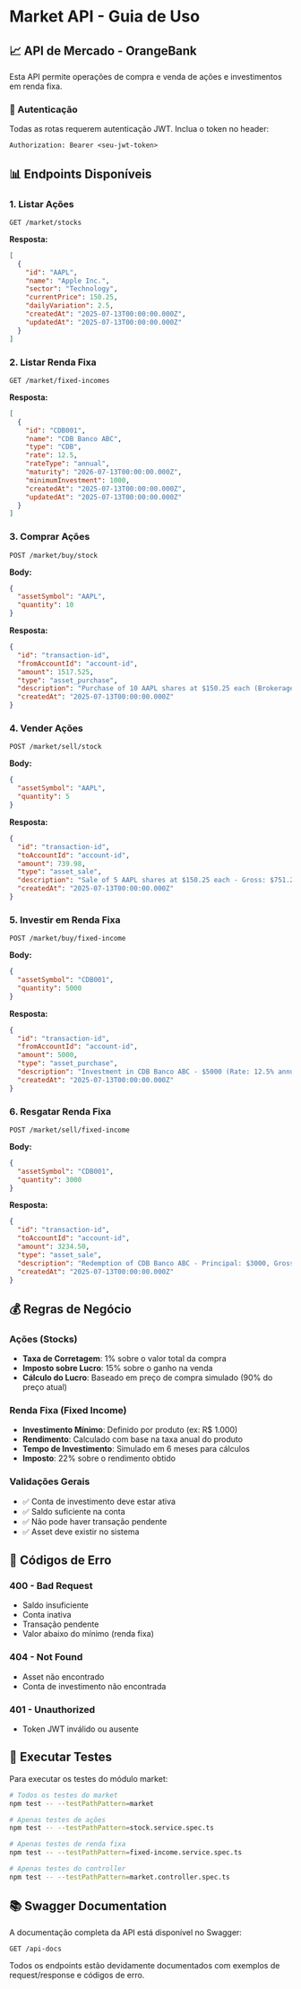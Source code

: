 # Market API - Guia de Uso

## 📈 API de Mercado - OrangeBank

Esta API permite operações de compra e venda de ações e investimentos em renda fixa.

### 🔐 Autenticação

Todas as rotas requerem autenticação JWT. Inclua o token no header:
```
Authorization: Bearer <seu-jwt-token>
```

## 📊 Endpoints Disponíveis

### 1. Listar Ações
```http
GET /market/stocks
```

**Resposta:**
```json
[
  {
    "id": "AAPL",
    "name": "Apple Inc.",
    "sector": "Technology",
    "currentPrice": 150.25,
    "dailyVariation": 2.5,
    "createdAt": "2025-07-13T00:00:00.000Z",
    "updatedAt": "2025-07-13T00:00:00.000Z"
  }
]
```

### 2. Listar Renda Fixa
```http
GET /market/fixed-incomes
```

**Resposta:**
```json
[
  {
    "id": "CDB001",
    "name": "CDB Banco ABC",
    "type": "CDB",
    "rate": 12.5,
    "rateType": "annual",
    "maturity": "2026-07-13T00:00:00.000Z",
    "minimumInvestment": 1000,
    "createdAt": "2025-07-13T00:00:00.000Z",
    "updatedAt": "2025-07-13T00:00:00.000Z"
  }
]
```

### 3. Comprar Ações
```http
POST /market/buy/stock
```

**Body:**
```json
{
  "assetSymbol": "AAPL",
  "quantity": 10
}
```

**Resposta:**
```json
{
  "id": "transaction-id",
  "fromAccountId": "account-id",
  "amount": 1517.525,
  "type": "asset_purchase",
  "description": "Purchase of 10 AAPL shares at $150.25 each (Brokerage fee: $15.03)",
  "createdAt": "2025-07-13T00:00:00.000Z"
}
```

### 4. Vender Ações
```http
POST /market/sell/stock
```

**Body:**
```json
{
  "assetSymbol": "AAPL",
  "quantity": 5
}
```

**Resposta:**
```json
{
  "id": "transaction-id",
  "toAccountId": "account-id",
  "amount": 739.98,
  "type": "asset_sale",
  "description": "Sale of 5 AAPL shares at $150.25 each - Gross: $751.25, Tax: $11.27, Net: $739.98",
  "createdAt": "2025-07-13T00:00:00.000Z"
}
```

### 5. Investir em Renda Fixa
```http
POST /market/buy/fixed-income
```

**Body:**
```json
{
  "assetSymbol": "CDB001",
  "quantity": 5000
}
```

**Resposta:**
```json
{
  "id": "transaction-id",
  "fromAccountId": "account-id",
  "amount": 5000,
  "type": "asset_purchase",
  "description": "Investment in CDB Banco ABC - $5000 (Rate: 12.5% annual)",
  "createdAt": "2025-07-13T00:00:00.000Z"
}
```

### 6. Resgatar Renda Fixa
```http
POST /market/sell/fixed-income
```

**Body:**
```json
{
  "assetSymbol": "CDB001",
  "quantity": 3000
}
```

**Resposta:**
```json
{
  "id": "transaction-id",
  "toAccountId": "account-id",
  "amount": 3234.50,
  "type": "asset_sale",
  "description": "Redemption of CDB Banco ABC - Principal: $3000, Gross: $3187.50, Tax: $41.25, Net: $3146.25",
  "createdAt": "2025-07-13T00:00:00.000Z"
}
```

## 💰 Regras de Negócio

### Ações (Stocks)
- **Taxa de Corretagem**: 1% sobre o valor total da compra
- **Imposto sobre Lucro**: 15% sobre o ganho na venda
- **Cálculo do Lucro**: Baseado em preço de compra simulado (90% do preço atual)

### Renda Fixa (Fixed Income)
- **Investimento Mínimo**: Definido por produto (ex: R$ 1.000)
- **Rendimento**: Calculado com base na taxa anual do produto
- **Tempo de Investimento**: Simulado em 6 meses para cálculos
- **Imposto**: 22% sobre o rendimento obtido

### Validações Gerais
- ✅ Conta de investimento deve estar ativa
- ✅ Saldo suficiente na conta
- ✅ Não pode haver transação pendente
- ✅ Asset deve existir no sistema

## 🚨 Códigos de Erro

### 400 - Bad Request
- Saldo insuficiente
- Conta inativa
- Transação pendente
- Valor abaixo do mínimo (renda fixa)

### 404 - Not Found
- Asset não encontrado
- Conta de investimento não encontrada

### 401 - Unauthorized
- Token JWT inválido ou ausente

## 🧪 Executar Testes

Para executar os testes do módulo market:

```bash
# Todos os testes do market
npm test -- --testPathPattern=market

# Apenas testes de ações
npm test -- --testPathPattern=stock.service.spec.ts

# Apenas testes de renda fixa
npm test -- --testPathPattern=fixed-income.service.spec.ts

# Apenas testes do controller
npm test -- --testPathPattern=market.controller.spec.ts
```

## 📚 Swagger Documentation

A documentação completa da API está disponível no Swagger:
```
GET /api-docs
```

Todos os endpoints estão devidamente documentados com exemplos de request/response e códigos de erro.
